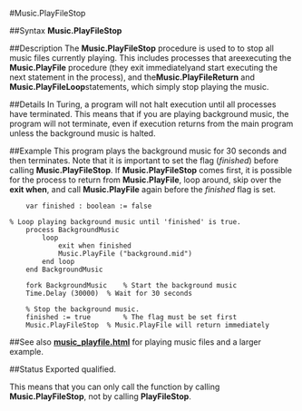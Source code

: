 
#Music.PlayFileStop

##Syntax
**Music.PlayFileStop**


##Description
The **Music.PlayFileStop** procedure is used to to stop all music files currently playing. This includes processes that areexecuting the **Music.PlayFile** procedure (they exit immediatelyand start executing the next statement in the process), and the**Music.PlayFileReturn** and **Music.PlayFileLoop**statements, which simply stop playing the music.


##Details
In Turing, a program will not halt execution until all processes have terminated. This means that if you are playing background music, the program will not terminate, even if execution returns from the main program unless the background music is halted.


##Example
This program plays the background music for 30 seconds and then terminates. Note that it is important to set the flag (_finished_) before calling **Music.PlayFileStop**. If **Music.PlayFileStop** comes first, it is possible for the process to return from **Music.PlayFile**, loop around, skip over the **exit when**, and call **Music.PlayFile** again before the _finished_ flag is set.

        var finished : boolean := false

	% Loop playing background music until 'finished' is true.
        process BackgroundMusic
            loop
                exit when finished
                Music.PlayFile ("background.mid")
            end loop
        end BackgroundMusic
        
        fork BackgroundMusic    % Start the background music
        Time.Delay (30000)  % Wait for 30 seconds
        
        % Stop the background music.
        finished := true        % The flag must be set first
        Music.PlayFileStop  % Music.PlayFile will return immediately
        
##See also
**[music_playfile.html](Music.PlayFile)** for playing music files and a larger example.


##Status
Exported qualified.

This means that you can only call the function by calling **Music.PlayFileStop**, not by calling **PlayFileStop**.

